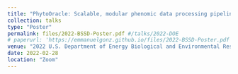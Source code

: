 ```yaml
---
title: "PhytoOracle: Scalable, modular phenomic data processing pipelines"
collection: talks
type: "Poster"
permalink: files/2022-BSSD-Poster.pdf #/talks/2022-DOE
# paperurl: 'https://emmanuelgonz.github.io/files/2022-BSSD-Poster.pdf'
venue: "2022 U.S. Department of Energy Biological and Environmental Research (BER) Biological Systems Science Division Principal Investigator (PI) Annual Meeting"
date: 2022-02-28
location: "Zoom"
---
```

